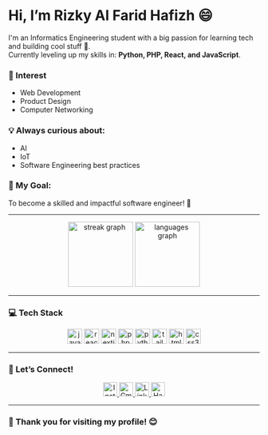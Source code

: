 # Hi, I’m Rizky Al Farid Hafizh 😄

I'm an Informatics Engineering student with a big passion for learning tech and building cool stuff 🚀.  
Currently leveling up my skills in: **Python, PHP, React, and JavaScript**.  

### 🔎 Interest  
- Web Development  
- Product Design  
- Computer Networking  

### 💡 Always curious about:  
- AI  
- IoT  
- Software Engineering best practices  

### 🎯 My Goal:  
To become a skilled and impactful software engineer! 🌟  

---

<div align="center">
  <img src="https://streak-stats.demolab.com?user=rizzfar&locale=en&mode=daily&theme=graywhite&hide_border=true&border_radius=5&date_format=M%20j%5B,%20Y%5D" height="130" alt="streak graph"  />
  <img src="https://github-readme-stats.vercel.app/api/top-langs?username=rizzfar&locale=en&hide_title=false&layout=compact&card_width=320&langs_count=5&theme=graywhite&hide_border=false" height="130" alt="languages graph"  />
</div>

---

### 💻 Tech Stack
<div align="center">
  <img src="https://cdn.jsdelivr.net/gh/devicons/devicon/icons/javascript/javascript-original.svg" height="30" alt="javascript" />
  <img src="https://cdn.jsdelivr.net/gh/devicons/devicon/icons/react/react-original.svg" height="30" alt="react" />
  <img src="https://cdn.jsdelivr.net/gh/devicons/devicon/icons/nextjs/nextjs-original.svg" height="30" alt="nextjs" />
  <img src="https://cdn.jsdelivr.net/gh/devicons/devicon/icons/php/php-original.svg" height="30" alt="php" />
  <img src="https://cdn.jsdelivr.net/gh/devicons/devicon/icons/python/python-original.svg" height="30" alt="python" />
  <img src="https://cdn.jsdelivr.net/gh/devicons/devicon/icons/tailwindcss/tailwindcss-original-wordmark.svg" height="30" alt="tailwind" />
  <img src="https://cdn.jsdelivr.net/gh/devicons/devicon/icons/html5/html5-original.svg" height="30" alt="html5" />
  <img src="https://cdn.jsdelivr.net/gh/devicons/devicon/icons/css3/css3-original.svg" height="30" alt="css3" />
</div>

---

### 🔗 Let’s Connect!
<div align="center">
  <a href="https://www.instagram.com/rizky31afh_" target="_blank">
    <img src="https://img.shields.io/static/v1?message=Instagram&logo=instagram&label=&color=E4405F&logoColor=white&labelColor=&style=for-the-badge" height="28" alt="Instagram" />
  </a>
  <a href="mailto:alfaridrizky69@gmail.com" target="_blank">
    <img src="https://img.shields.io/static/v1?message=Gmail&logo=gmail&label=&color=D14836&logoColor=white&labelColor=&style=for-the-badge" height="28" alt="Gmail" />
  </a>
  <a href="www.linkedin.com/in/rizky-al-farid-hafizh" target="_blank">
    <img src="https://img.shields.io/static/v1?message=LinkedIn&logo=linkedin&label=&color=0077B5&logoColor=white&labelColor=&style=for-the-badge" height="28" alt="LinkedIn" />
  </a>
  <a href="https://www.hackerrank.com/profile/alfaridrizky69" target="_blank">
    <img src="https://img.shields.io/static/v1?message=HackerRank&logo=hackerrank&label=&color=2EC866&logoColor=white&labelColor=&style=for-the-badge" height="28" alt="HackerRank" />
  </a>
</div>  

---

### 🙏 Thank you for visiting my profile! 😊  
